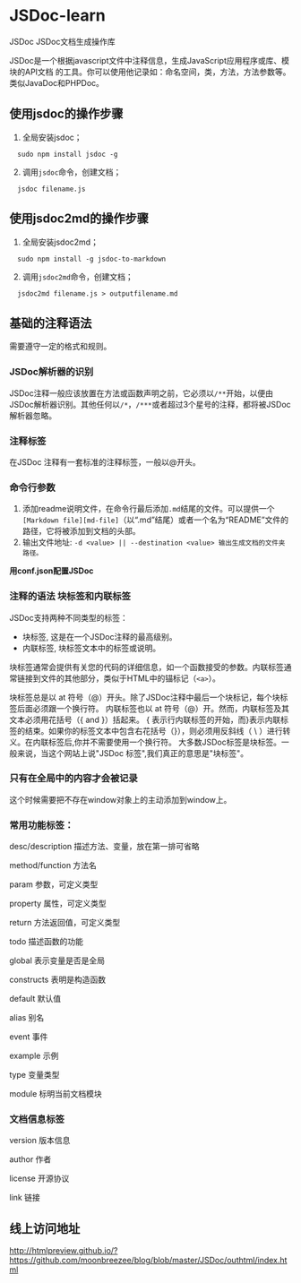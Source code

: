 # JSDoc-learn
JSDoc
JSDoc文档生成操作库

JSDoc是一个根据javascript文件中注释信息，生成JavaScript应用程序或库、模块的API文档 的工具。你可以使用他记录如：命名空间，类，方法，方法参数等。类似JavaDoc和PHPDoc。

## 使用jsdoc的操作步骤
1. 全局安装jsdoc；
```
  sudo npm install jsdoc -g
```
2. 调用`jsdoc`命令，创建文档；
```
  jsdoc filename.js
```

## 使用jsdoc2md的操作步骤
1. 全局安装jsdoc2md；
```
  sudo npm install -g jsdoc-to-markdown
```
2. 调用`jsdoc2md`命令，创建文档；
```
  jsdoc2md filename.js > outputfilename.md
```

## 基础的注释语法

需要遵守一定的格式和规则。

### JSDoc解析器的识别
JSDoc注释一般应该放置在方法或函数声明之前，它必须以`/**`开始，以便由JSDoc解析器识别。其他任何以`/*`，`/***`或者超过3个星号的注释，都将被JSDoc解析器忽略。

### 注释标签
在JSDoc 注释有一套标准的注释标签，一般以@开头。

### 命令行参数

1. 添加readme说明文件，在命令行最后添加`.md`结尾的文件。可以提供一个`[Markdown file][md-file]`（以“.md”结尾）或者一个名为“README”文件的路径，它将被添加到文档的头部。
2. 输出文件地址: `-d <value> || --destination <value>	输出生成文档的文件夹路径。`

**用conf.json配置JSDoc**


### 注释的语法 块标签和内联标签

JSDoc支持两种不同类型的标签：

- 块标签, 这是在一个JSDoc注释的最高级别。
- 内联标签, 块标签文本中的标签或说明。

块标签通常会提供有关您的代码的详细信息，如一个函数接受的参数。内联标签通常链接到文件的其他部分，类似于HTML中的锚标记（`<a>`）。

块标签总是以 at 符号（@）开头。除了JSDoc注释中最后一个块标记，每个块标签后面必须跟一个换行符。
内联标签也以 at 符号（@）开。然而，内联标签及其文本必须用花括号（{ and }）括起来。 { 表示行内联标签的开始，而}表示内联标签的结束。如果你的标签文本中包含右花括号（}），则必须用反斜线（ \ ）进行转义。在内联标签后,你并不需要使用一个换行符。
大多数JSDoc标签是块标签。一般来说，当这个网站上说"JSDoc 标签",我们真正的意思是"块标签"。


### 只有在全局中的内容才会被记录
这个时候需要把不存在window对象上的主动添加到window上。

### 常用功能标签：

  desc/description 描述方法、变量，放在第一排可省略

  method/function   方法名

  param    参数，可定义类型

  property    属性，可定义类型

  return  方法返回值，可定义类型

  todo 描述函数的功能

  global   表示变量是否是全局

  constructs 表明是构造函数

  default  默认值

  alias  别名

  event  事件

  example  示例

  type   变量类型

  module   标明当前文档模块

### 文档信息标签

  version   版本信息

  author   作者

  license   开源协议

  link   链接

## 线上访问地址

http://htmlpreview.github.io/?https://github.com/moonbreezee/blog/blob/master/JSDoc/outhtml/index.html
